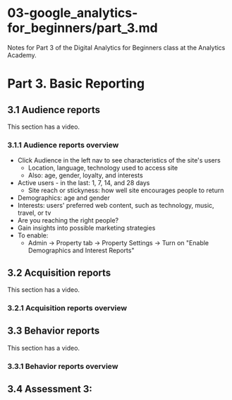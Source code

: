 # 03-google_analytics-for_beginners/part_3.md

Notes for Part 3 of the Digital Analytics for Beginners class at the Analytics Academy.

# Part 3. Basic Reporting

## 3.1 Audience reports

This section has a video.

### 3.1.1 Audience reports overview

- Click Audience in the left nav to see characteristics of the site's users
  - Location, language, technology used to access site
  - Also: age, gender, loyalty, and interests
- Active users - in the last: 1, 7, 14, and 28 days
  - Site reach or stickyness: how well site encourages people to return
- Demographics: age and gender
- Interests: users' preferred web content, such as technology, music, travel, or tv
- Are you reaching the right people?
- Gain insights into possible marketing strategies
- To enable:
  - Admin -> Property tab -> Property Settings -> Turn on "Enable Demographics and Interest Reports"

## 3.2 Acquisition reports

This section has a video.

### 3.2.1 Acquisition reports overview

## 3.3 Behavior reports

This section has a video.

### 3.3.1 Behavior reports overview

## 3.4 Assessment 3:


